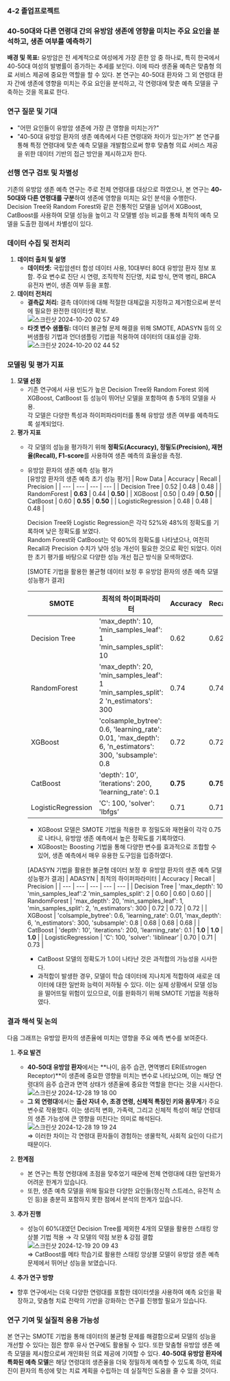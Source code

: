 ### 4-2 졸업프로젝트 

### 40-50대와 다른 연령대 간의 유방암 생존에 영향을 미치는 주요 요인을 분석하고, 생존 여부를 예측하기 <br>

**배경 및 목표:** 유방암은 전 세계적으로 여성에게 가장 흔한 암 중 하나로, 특히 한국에서 40-50대 여성의 발병률이 증가하는 추세를 보인다. 이에 따라 생존율 예측은 맞춤형 의료 서비스 제공에 중요한 역할을 할 수 있다. 본 연구는 40-50대 환자와 그 외 연령대 환자 간에 생존에 영향을 미치는 주요 요인을 분석하고, 각 연령대에 맞춘 예측 모델을 구축하는 것을 목표로 한다.

### 연구 질문 및 기대

- "어떤 요인들이 유방암 생존에 가장 큰 영향을 미치는가?"
- "40-50대 유방암 환자의 생존 예측에서 다른 연령대와 차이가 있는가?”
    본 연구를 통해 특정 연령대에 맞춘 예측 모델을 개발함으로써 향후 맞춤형 의료 서비스 제공을 위한 데이터 기반의 접근 방안을 제시하고자 한다.
    

### 선행 연구 검토 및 차별성

기존의 유방암 생존 예측 연구는 주로 전체 연령대를 대상으로 하였으나, 본 연구는 **40-50대와 다른 연령대를 구분**하여 생존에 영향을 미치는 요인 분석을 수행한다. <br>
Decision Tree와 Random Forest와 같은 전통적인 모델을 넘어서 XGBoost, CatBoost를 사용하여 모델 성능을 높이고 각 모델별 성능 비교를 통해 최적의 예측 모델을 도출한 점에서 차별성이 있다.

### 데이터 수집 및 전처리

1. **데이터 출처 및 설명**
    - **데이터셋:** 국립암센터 합성 데이터 사용, 10대부터 80대 유방암 환자 정보 포함. 주요 변수로 진단 시 연령, 조직학적 진단명, 치료 방식, 면역 병리, BRCA 유전자 변이, 생존 여부 등을 포함.
2. **데이터 전처리**
    - **결측값 처리:** 결측 데이터에 대해 적절한 대체값을 지정하고 제거함으로써 분석에 필요한 완전한 데이터셋 확보.<br>
     ![스크린샷 2024-10-20 02 57 49](https://github.com/user-attachments/assets/9a62c716-f36f-41b2-b282-0c71a525796c)<br>
    - **타겟 변수 샘플링:** 데이터 불균형 문제 해결을 위해 SMOTE, ADASYN 등의 오버샘플링 기법과 언더샘플링 기법을 적용하여 데이터의 대표성을 강화. <br>
     ![스크린샷 2024-10-20 02 44 52](https://github.com/user-attachments/assets/d3976a19-0e2f-442a-8355-a0192588b479)<br>

        

### 모델링 및 평가 지표

1. **모델 선정**
    - 기존 연구에서 사용 빈도가 높은 Decision Tree와 Random Forest 외에 XGBoost, CatBoost 등 성능이 뛰어난 모델을 포함하여 총 5개의 모델을 사용. <br>
      각 모델은 다양한 특성과 하이퍼파라미터를 통해 유방암 생존 여부를 예측하도록 설계되었다.
2. **평가 지표**
    - 각 모델의 성능을 평가하기 위해 **정확도(Accuracy), 정밀도(Precision), 재현율(Recall), F1-score**를 사용하여 생존 예측의 효율성을 측정.
    - 유방암 환자의 생존 예측 성능 평가<br>
      [유방암 환자의 생존 예측 초기 성능 평가]
      | Row Data | Accuracy | Recall | Precision |
      | --- | --- | --- | --- |
      | Decision Tree | 0.52 | 0.48 | 0.48 |
      | RandomForest | **0.63** | 0.44 | **0.50** |
      | XGBoost | 0.50 | 0.49 | **0.50** |
      | CatBoost | 0.60 | **0.55** | **0.50** |
      | LogisticRegression | 0.48 | 0.48 | 0.48 |<br>
      
      Decision Tree와 Logistic Regression은 각각 52%와 48%의 정확도를 기록하며 낮은 정확도를 보였다.<br>
      Random Forest와 CatBoost는 약 60%의 정확도를 나타냈으나, 여전히 Recall과 Precision 수치가 낮아 성능 개선이 필요한 것으로 확인 되었다. 이러한 초기 평가를 바탕으로 다양한 성능 개선 접근 방식을 모색하였다.
        
      [SMOTE 기법을 활용한 불균형 데이터 보정 후 유방암 환자의 생존 예측 모델 성능평가 결과]
        
      | SMOTE | 최적의 하이퍼파라미터 | Accuracy | Recall | Precision |
      | --- | --- | --- | --- | --- |
      | Decision Tree | 'max_depth': 10, 'min_samples_leaf': 1 'min_samples_split': 10 | 0.62 | 0.62 | 0.62 |
      | RandomForest | 'max_depth': 20, 'min_samples_leaf': 1 'min_samples_split': 2 'n_estimators': 300 | 0.74 | 0.74 | 0.74 |
      | XGBoost | 'colsample_bytree': 0.6, 'learning_rate': 0.01, 'max_depth': 6, 'n_estimators': 300, 'subsample': 0.8 | 0.72 | 0.72 | 0.73 |
      | CatBoost | 'depth': 10', ’iterations': 200, 'learning_rate': 0.1 | **0.75** | **0.75** | **0.75** |
      | LogisticRegression | 'C': 100, 'solver': 'lbfgs’ | 0.71 | 0.71 | 0.73 | <br>
      
      - XGBoost 모델은 SMOTE 기법을 적용한 후 정밀도와 재현율이 각각 0.75로 나타나, 유방암 생존 예측에서 높은 정확도를 기록하였다. <br>
      - XGBoost는 Boosting 기법을 통해 다양한 변수를 효과적으로 조합할 수 있어, 생존 예측에서 매우 유용한 도구임을 입증하였다.
        
      [ADASYN 기법을 활용한 불균형 데이터 보정 후 유방암 환자의 생존 예측 모델 성능평가 결과]
      | ADASYN | 최적의 하이퍼파라미터 | Accuracy | Recall | Precision |
      | --- | --- | --- | --- | --- |
      | Decision Tree | 'max_depth': 10 'min_samples_leaf':2
      'min_samples_split': 2 | 0.60 | 0.60 | 0.60 |
      | RandomForest | 'max_depth': 20, 'min_samples_leaf': 1, 'min_samples_split': 2, 'n_estimators': 300 | 0.72 | 0.72 | 0.72 |
      | XGBoost | 'colsample_bytree': 0.6, 'learning_rate': 0.01, 'max_depth': 6, 'n_estimators': 300, 'subsample': 0.8 | 0.68 | 0.68 | 0.68 |
      | CatBoost | 'depth': 10', ’iterations': 200, 'learning_rate': 0.1 | **1.0** | **1.0** | **1.0** |
      | LogisticRegression | 'C': 100, 'solver': 'liblinear’ | 0.70 | 0.71 | 0.73 | <br>
      
      - CatBoost 모델의 정확도가 1.0이 나타난 것은 과적합의 가능성을 시사한다.<br>
      - 과적합이 발생한 경우, 모델이 학습 데이터에 지나치게 적합하여 새로운 데이터에 대한 일반화 능력이 저하될 수 있다. 이는 실제 상황에서 모델 성능을 떨어뜨릴 위험이 있으므로, 이를 완화하기 위해 SMOTE 기법을 적용하였다.
        

### 결과 해석 및 논의
다음 그래프는 유방암 환자의 생존율에 미치는 영향을 주요 예측 변수를 보여준다.
1. **주요 발견**
    - **40-50대 유방암 환자**에서는 **나이, 음주 습관, 면역병리 ER(Estrogen Receptor)**이 생존에 중요한 영향을 미치는 변수로 나타났으며, 이는 해당 연령대의 음주 습관과 면역 상태가 생존율에 중요한 역할을 한다는 것을 시사한다.<br>
     ![스크린샷 2024-12-28 19 18 00](https://github.com/user-attachments/assets/c3c55836-3ce8-43f6-8441-87715a17f3bb)<br>
    - **그 외 연령대**에서는 **출산 자녀 수, 초경 연령, 신체적 특징인 키와 몸무게**가 주요 변수로 작용했다. 이는 생리적 변화, 가족력, 그리고 신체적 특성이 해당 연령대의 생존 가능성에 큰 영향을 미친다는 의미로 해석된다.<br>
      ![스크린샷 2024-12-28 19 19 24](https://github.com/user-attachments/assets/c27e1b24-59e6-4565-8fbd-5e7c8c0e5572)<br>
      ⇒ 이러한 차이는 각 연령대 환자들이 경험하는 생물학적, 사회적 요인이 다르기 때문이다. 
    
2. **한계점**
    - 본 연구는 특정 연령대에 초점을 맞추었기 때문에 전체 연령대에 대한 일반화가 어려운 한계가 있습니다.
    - 또한, 생존 예측 모델을 위해 필요한 다양한 요인들(정신적 스트레스, 유전적 소인 등)을 충분히 포함하지 못한 점에서 분석의 한계가 있습니다.
3. **추가 진행**
    - 성능이 60%대였던 Decision Tree를 제외한 4개의 모델을 활용한 스태킹 앙상블 기법 적용 → 각 모델의 약점 보완 & 강점 결합<br>
      ![스크린샷 2024-12-19 20 09 43](https://github.com/user-attachments/assets/00e741f9-7a91-444d-b045-1e0c08ddca49)<br>
      ⇒ CatBoost를 메타 학습기로 활용한 스태킹 앙상블 모델이 유방암 생존 예측 문제에서 뛰어난 성능을 보였습니다.
        
4. **추가 연구 방향**
- 향후 연구에서는 더욱 다양한 연령대를 포함한 데이터셋을 사용하여 예측 요인을 확장하고, 맞춤형 치료 전략의 기반을 강화하는 연구를 진행할 필요가 있습니다.

### 연구 기여 및 실질적 응용 가능성
본 연구는 SMOTE 기법을 통해 데이터의 불균형 문제를 해결함으로써 모델의 성능을 개선할 수 있다는 점은 향후 유사 연구에도 활용될 수 있다. 또한  맞춤형 유방암 생존 예측 모델을 제시함으로써 개인화된 의료 제공에 기여할 수 있다. **40-50대 유방암 환자에 특화된 예측 모델**은 해당 연령대의 생존율을 더욱 정밀하게 예측할 수 있도록 하여, 의료진이 환자의 특성에 맞는 치료 계획을 수립하는 데 실질적인 도움을 줄 수 있을 것이다.
